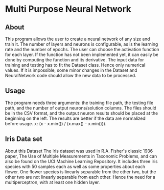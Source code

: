 # Multi Purpose Neural Network
## About

This program allows the user to create a neural network of any size and train it.
The number of layers and neurons is configurable, as is the learning rate and the number of epochs.
The user can choose the activation function for each layer. If the function has not been implemented yet, it can easily be done by computing the function and its derivative.
The input data for training and testing has to fit the Dataset class. Hence only numerical values.
If it is impossible, some minor changes in the Dataset and NeuralNetwork code should allow the new data to be processed.

## Usage
The program needs three arguments: the training file path, the testing file path, and the number of output neurons/solution columns.
The files should be in the CSV format, and the output neuron results should be placed at the beginning on the left.
The results are better if the data are normalized before usage. x: (x - x.min()) / (x.max() - x.min())).

## Iris Data set
About this Dataset
The Iris dataset was used in R.A. Fisher's classic 1936 paper, The Use of Multiple Measurements in Taxonomic Problems, and can also be found on the UCI Machine Learning Repository.
It includes three iris species with 50 samples each as well as some properties about each flower. One flower species is linearly separable from the other two, but the other two are not linearly separable from each other.
Hence the need for a multiperceptron, with at least one hidden layer.